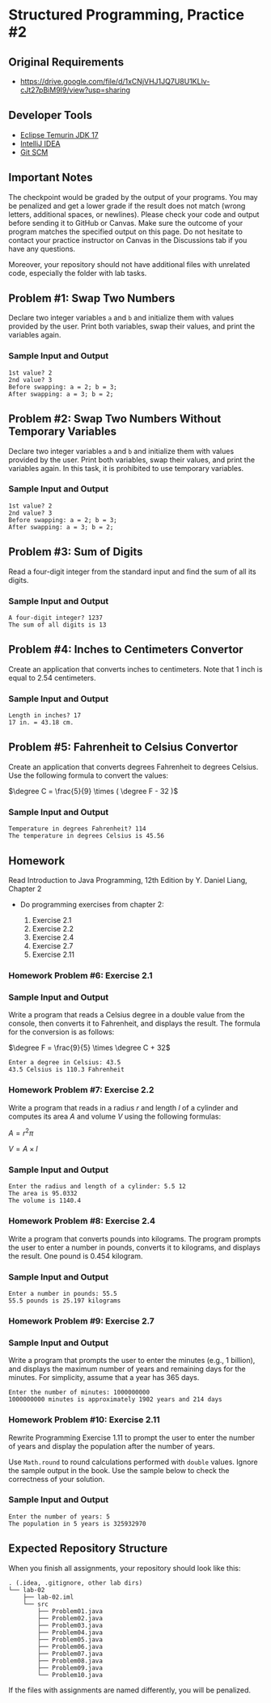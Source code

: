 Structured Programming, Practice #2
===================================

## Original Requirements

* <https://drive.google.com/file/d/1xCNjVHJ1JQ7U8U1KLlv-cJt27pBiM9I9/view?usp=sharing>

## Developer Tools

* [Eclipse Temurin JDK 17](https://adoptium.net)
* [IntelliJ IDEA](https://www.jetbrains.com/idea/download)
* [Git SCM](https://git-scm.com)

## Important Notes

The checkpoint would be graded by the output of your programs. You may be penalized and get a lower grade if the result does not match (wrong letters, additional spaces, or newlines). Please check your code and output before sending it to GitHub or Canvas. Make sure the outcome of your program matches the specified output on this page. Do not hesitate to contact your practice instructor on Canvas in the Discussions tab if you have any questions.

Moreover, your repository should not have additional files with unrelated code, especially the folder with lab tasks.

## Problem #1: Swap Two Numbers

Declare two integer variables `a` and `b` and initialize them with values provided by the user. Print both variables, swap their values, and print the variables again.

### Sample Input and Output

```
1st value? 2
2nd value? 3
Before swapping: a = 2; b = 3;
After swapping: a = 3; b = 2;
```

## Problem #2: Swap Two Numbers Without Temporary Variables

Declare two integer variables `a` and `b` and initialize them with values provided by the user. Print both variables, swap their values, and print the variables again. In this task, it is prohibited to use temporary variables.

### Sample Input and Output

```
1st value? 2
2nd value? 3
Before swapping: a = 2; b = 3;
After swapping: a = 3; b = 2;
```

## Problem #3: Sum of Digits

Read a four-digit integer from the standard input and find the sum of all its digits.

### Sample Input and Output

```
A four-digit integer? 1237
The sum of all digits is 13
```

## Problem #4: Inches to Centimeters Convertor

Create an application that converts inches to centimeters. Note that 1 inch is equal to 2.54 centimeters.

### Sample Input and Output

```
Length in inches? 17
17 in. = 43.18 cm.
```

## Problem #5: Fahrenheit to Celsius Convertor

Create an application that converts degrees Fahrenheit to degrees Celsius. Use the following formula to convert the values:

$\degree C = \frac{5}{9} \times ( \degree F - 32 )$

### Sample Input and Output

```
Temperature in degrees Fahrenheit? 114
The temperature in degrees Celsius is 45.56
```

## Homework

Read Introduction to Java Programming, 12th Edition by Y. Daniel Liang, Chapter 2

* Do programming exercises from chapter 2:

  1. Exercise 2.1
  2. Exercise 2.2
  3. Exercise 2.4
  4. Exercise 2.7
  5. Exercise 2.11

### Homework Problem #6: Exercise 2.1

### Sample Input and Output

Write a program that reads a Celsius degree in a double value from the console, then converts it to Fahrenheit, and displays the result. The formula for the conversion is as follows:

$\degree F = \frac{9}{5} \times \degree C + 32$

```
Enter a degree in Celsius: 43.5
43.5 Celsius is 110.3 Fahrenheit
```

### Homework Problem #7: Exercise 2.2

Write a program that reads in a radius $r$ and length $l$ of a cylinder and computes its area $A$ and volume $V$ using the following formulas:

$A = r^2 \pi$

$V = A \times l$

### Sample Input and Output

```
Enter the radius and length of a cylinder: 5.5 12
The area is 95.0332
The volume is 1140.4
```

### Homework Problem #8: Exercise 2.4

Write a program that converts pounds into kilograms. The program prompts the user to enter a number in pounds, converts it to kilograms, and displays the result. One pound is 0.454 kilogram.

### Sample Input and Output

```
Enter a number in pounds: 55.5
55.5 pounds is 25.197 kilograms
```

### Homework Problem #9: Exercise 2.7

### Sample Input and Output

Write a program that prompts the user to enter the minutes (e.g., 1 billion), and displays the maximum number of years and remaining days for the minutes. For simplicity, assume that a year has 365 days.

```
Enter the number of minutes: 1000000000
1000000000 minutes is approximately 1902 years and 214 days
```

### Homework Problem #10: Exercise 2.11

Rewrite Programming Exercise 1.11 to prompt the user to enter the number of years and display the population after the number of years.

Use `Math.round` to round calculations performed with `double` values. Ignore the sample output in the book. Use the sample below to check the correctness of your solution.

### Sample Input and Output

```
Enter the number of years: 5
The population in 5 years is 325932970
```

## Expected Repository Structure

When you finish all assignments, your repository should look like this:

```
. (.idea, .gitignore, other lab dirs)
└── lab-02
    ├── lab-02.iml
    └── src
        ├── Problem01.java
        ├── Problem02.java
        ├── Problem03.java
        ├── Problem04.java
        ├── Problem05.java
        ├── Problem06.java
        ├── Problem07.java
        ├── Problem08.java
        ├── Problem09.java
        └── Problem10.java
```

If the files with assignments are named differently, you will be penalized.
